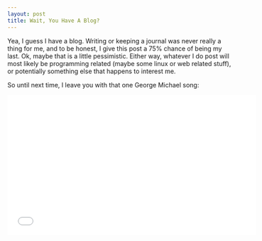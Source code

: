 ```yaml
---
layout: post
title: Wait, You Have A Blog?
---
```


Yea, I guess I have a blog. Writing or keeping a journal was never really a thing for me, and to be honest, I give this post a 75% chance of being my last. Ok, maybe that is a little pessimistic. Either way, whatever I do post will most likely be programming related (maybe some linux or web related stuff), or potentially something else that happens to interest me.

So until next time, I leave you with that one George Michael song:

<div class="youtube"><iframe width="560" height="315" src="//www.youtube.com/embed/izGwDsrQ1eQ" frameborder="" allowfullscreen></iframe></div>
